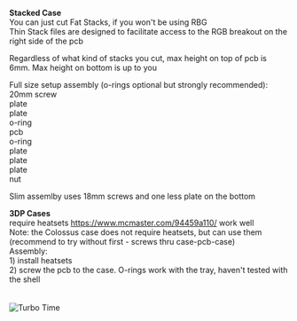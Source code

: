 **Stacked Case**
<br />You can just cut Fat Stacks, if you won't be using RBG
<br />Thin Stack files are designed to facilitate access to the RGB breakout on the right side of the pcb

Regardless of what kind of stacks you cut, max height on top of pcb is 6mm. Max height on bottom is up to you

Full size setup assembly (o-rings optional but strongly recommended): 
<br />20mm screw
<br />plate
<br />plate
<br />o-ring
<br />pcb
<br />o-ring
<br />plate
<br />plate
<br />plate
<br />nut

Slim assemlby uses 18mm screws and one less plate on the bottom

**3DP Cases**
<br />require heatsets https://www.mcmaster.com/94459a110/ work well
<br>
Note: the Colossus case does not require heatsets, but can use them (recommend to try without first - screws thru case-pcb-case)
<br />Assembly: 
<br /> 1) install heatsets
<br /> 2) screw the pcb to the case. O-rings work with the tray, haven't tested with the shell
<br />
<br />
<br />
![Turbo Time](https://user-images.githubusercontent.com/69826495/205989515-a9b2c32c-3d0e-41ea-acb0-98654d45104b.jpeg)
